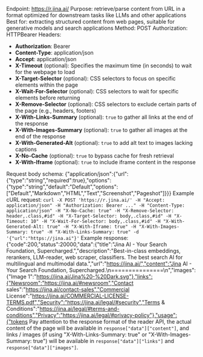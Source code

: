 Endpoint: https://r.jina.ai/
Purpose: retrieve/parse content from  URL in a format optimized for downstream tasks like LLMs and other applications
Best for: extracting structured content from web pages, suitable for generative models and search applications
Method: POST
Authorization: HTTPBearer
Headers:
- **Authorization**: Bearer 
- **Content-Type**: application/json
- **Accept**: application/json
- **X-Timeout** (optional): Specifies the maximum time (in seconds) to wait for the webpage to load
- **X-Target-Selector** (optional): CSS selectors to focus on specific elements within the page
- **X-Wait-For-Selector** (optional): CSS selectors to wait for specific elements before returning
- **X-Remove-Selector** (optional): CSS selectors to exclude certain parts of the page (e.g., headers, footers)
- **X-With-Links-Summary** (optional): `true` to gather all links at the end of the response
- **X-With-Images-Summary** (optional): `true` to gather all images at the end of the response
- **X-With-Generated-Alt** (optional): `true` to add alt text to images lacking captions
- **X-No-Cache** (optional): `true` to bypass cache for fresh retrieval
- **X-With-Iframe** (optional): `true` to include iframe content in the response

Request body schema: {"application/json":{"url":{"type":"string","required":true},"options":{"type":"string","default":"Default","options":["Default","Markdown","HTML","Text","Screenshot","Pageshot"]}}}
Example cURL request: ```curl -X POST 'https://r.jina.ai/' -H "Accept: application/json" -H "Authorization: Bearer ..." -H "Content-Type: application/json" -H "X-No-Cache: true" -H "X-Remove-Selector: header,.class,#id" -H "X-Target-Selector: body,.class,#id" -H "X-Timeout: 10" -H "X-Wait-For-Selector: body,.class,#id" -H "X-With-Generated-Alt: true" -H "X-With-Iframe: true" -H "X-With-Images-Summary: true" -H "X-With-Links-Summary: true" -d '{"url":"https://jina.ai"}'```
Example response: {"code":200,"status":20000,"data":{"title":"Jina AI - Your Search Foundation, Supercharged.","description":"Best-in-class embeddings, rerankers, LLM-reader, web scraper, classifiers. The best search AI for multilingual and multimodal data.","url":"https://jina.ai/","content":"Jina AI - Your Search Foundation, Supercharged.\n===============\n","images":{"Image 1":"https://jina.ai/Jina%20-%20Dark.svg"},"links":{"Newsroom":"https://jina.ai/#newsroom","Contact sales":"https://jina.ai/contact-sales","Commercial License":"https://jina.ai/COMMERCIAL-LICENSE-TERMS.pdf","Security":"https://jina.ai/legal/#security","Terms & Conditions":"https://jina.ai/legal/#terms-and-conditions","Privacy":"https://jina.ai/legal/#privacy-policy"},"usage":{"tokens
Pay attention to the response format of the reader API, the actual content of the page will be available in `response["data"]["content"]`, and links / images (if using "X-With-Links-Summary: true" or "X-With-Images-Summary: true") will be available in `response["data"]["links"]` and `response["data"]["images"]`.